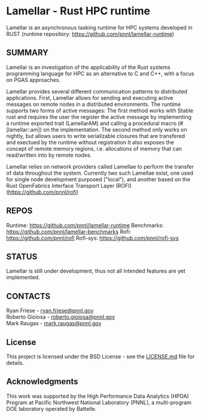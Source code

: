 Lamellar - Rust HPC runtime
=================================================

Lamellar is an asynchronous tasking runtime for HPC systems developed in RUST
(runtime repository: https://github.com/pnnl/lamellar-runtime)

SUMMARY
-------

Lamellar is an investigation of the applicability of the Rust systems programming language for HPC as an alternative to C and C++, with a focus on PGAS approaches.

Lamellar provides several different communication patterns to distributed applications. 
First, Lamellar allows for sending and executing active messages on remote nodes in a distributed environments. 
The runtime supports two forms of active messages:
The first method works with Stable rust and requires the user the register the active message by implementing a runtime exported trait (LamellarAM) and calling a procedural macro (\#[lamellar::am]) on the implementation.
The second method only works on nightly, but allows users to write serializable closures that are transfered and exectued by the runtime without registration 
It also exposes the concept of remote memory regions, i.e. allocations of memory that can read/written into by remote nodes.

Lamellar relies on network providers called Lamellae to perform the transfer of data throughout the system.
Currently two such Lamellae exist, one used for single node development purposed ("local"), and another based on the Rust OpenFabrics Interface Transport Layer (ROFI) (https://github.com/pnnl/rofi)

REPOS
------
Runtime: https://github.com/pnnl/lamellar-runtime
Benchmarks: https://github.com/pnnl/lamellar-benchmarks
Rofi: https://github.com/pnnl/rofi
Rofi-sys: https://github.com/pnnl/rofi-sys

STATUS
------
Lamellar is still under development, thus not all intended features are yet
implemented.

CONTACTS
--------
Ryan Friese     - ryan.friese@pnnl.gov  
Roberto Gioiosa - roberto.gioiosa@pnnl.gov  
Mark Raugas     - mark.raugas@pnnl.gov  

## License

This project is licensed under the BSD License - see the [LICENSE.md](LICENSE.md) file for details.

## Acknowledgments

This work was supported by the High Performance Data Analytics (HPDA) Program at Pacific Northwest National Laboratory (PNNL),
a multi-program DOE laboratory operated by Battelle.
